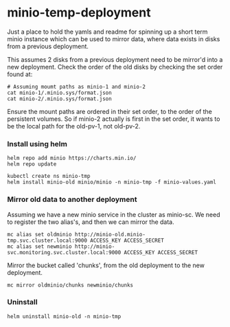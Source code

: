 # minio-temp-deployment
Just a place to hold the yamls and readme for spinning up a short term minio instance which can be used to mirror data, where data exists in disks from a previous deployment.

This assumes 2 disks from a previous deployment need to be mirror'd into a new deployment. Check the order of the old disks by checking the set order found at:
```
# Assuming moumt paths as minio-1 and minio-2
cat minio-1/.minio.sys/format.json
cat minio-2/.minio.sys/format.json
```

Ensure the mount paths are ordered in their set order, to the order of the persistent volumes. So if minio-2 actually is first in the set order, it wants to be the local path
for the old-pv-1, not old-pv-2.

### Install using helm

```
helm repo add minio https://charts.min.io/
helm repo update
```

```
kubectl create ns minio-tmp
helm install minio-old minio/minio -n minio-tmp -f minio-values.yaml
```

### Mirror old data to another deployment

Assuming we have a new minio service in the cluster as minio-sc. We need to register the two alias's, and then we can mirror the data.

```
mc alias set oldminio http://minio-old.minio-tmp.svc.cluster.local:9000 ACCESS_KEY ACCESS_SECRET
mc alias set newminio http://minio-svc.monitoring.svc.cluster.local:9000 ACCESS_KEY ACCESS_SECRET
```

Mirror the bucket called 'chunks', from the old deployment to the new deployment.
```
mc mirror oldminio/chunks newminio/chunks
```

### Uninstall

```
helm uninstall minio-old -n minio-tmp
```
